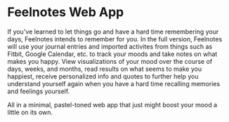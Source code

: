 # Feelnotes Web App

If you've learned to let things go and have a hard time remembering your days, Feelnotes intends to remember for you. In the full version, Feelnotes will use your journal entries and imported activites from things such as Fitbit, Google Calendar, etc. to track your moods and take notes on what makes you happy. View visualizations of your mood over the course of days, weeks, and months, read results on what seems to make you happiest, receive personalized info and quotes to further help you understand yourself again when you have a hard time recalling memories and feelings yourself. 

All in a minimal, pastel-toned web app that just might boost your mood a little on its own.
